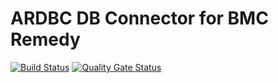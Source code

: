# ARDBC DB Connector for BMC Remedy
[![Build Status](https://travis-ci.com/VasilenkoSergey/remedy-db-connector.svg?branch=master)](https://travis-ci.com/VasilenkoSergey/remedy-db-connector) [![Quality Gate Status](https://sonarcloud.io/api/project_badges/measure?project=io.vasilenko.remedy%3Agrunner&metric=alert_status)](https://sonarcloud.io/dashboard?id=io.vasilenko.remedy%3Agrunner)